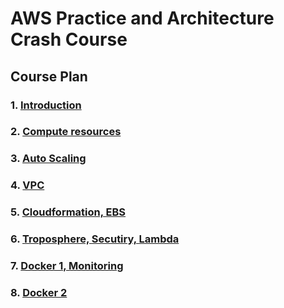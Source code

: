 # AWS Practice and Architecture Crash Course

## Course Plan

### 1. [Introduction](/Lecture_1/Readme.md)

### 2. [Compute resources](/Lecture_2/Readme.md)

### 3. [Auto Scaling](/Lecture_3/Readme.md)

### 4. [VPC](/Lecture_4/Readme.md)

### 5. [Cloudformation, EBS](/Lecture_5/Readme.md)

### 6. [Troposphere, Secutiry, Lambda](/Lecture_6/Readme.md)

### 7. [Docker 1, Monitoring](/Lecture_7/Readme.md)

### 8. [Docker 2](/Lecture_8/Readme.md)



